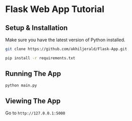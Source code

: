 # Flask Web App Tutorial

## Setup & Installation

Make sure you have the latest version of Python installed.

```bash
git clone https://github.com/akhiljerald/Flask-App.git
```

```bash
pip install -r requirements.txt
```

## Running The App

```bash
python main.py
```

## Viewing The App

Go to `http://127.0.0.1:5000`
